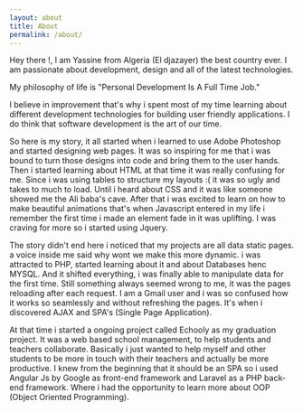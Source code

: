 ```yaml
---
layout: about
title: About
permalink: /about/
---
```


Hey there !, I am Yassine from Algeria (El djazayer) the best country ever. I am passionate about development, design and all of the latest technologies.


My philosophy of life is "Personal Development Is A Full Time Job."


I believe in improvement that's why i spent most of my time learning about different development technologies for building user friendly applications. I do think that software development is the art of our time.


So here is my story, it all started when i learned to use Adobe Photoshop and started designing web pages. It was so inspiring for me that i was bound to turn those designs into code and bring them to the user hands. Then i started learning about HTML at that time it was really confusing for me. Since i was using tables to structure my layouts :( it was so ugly and takes to much to load. Until i heard about CSS and it was like someone showed me the Ali baba's cave. After that i was excited to learn on how to make beautiful animations that's when Javascript entered in my life i remember the first time i made an element fade in it was uplifting. I was craving for more so i started using Jquery.


The story didn't end here i noticed that my projects are all data static pages. a voice inside me said why wont we make this more dynamic. i was attracted to PHP, started learning about it and about Databases henc MYSQL. And it shifted everything, i was finally able to manipulate data for the first time. Still something always seemed wrong to me, it was the pages reloading after each request. I am a Gmail user and i was so confused how it works so seamlessly and without refreshing the pages. It's when i discovered AJAX and SPA's (Single Page Application).


At that time i started a ongoing project called Echooly as my graduation project. It was a web based school management, to help students and teachers collaborate. Basically i just wanted to help myself and other students to be more in touch with their teachers and actually be more productive. I knew from the beginning that it should be an SPA so i used Angular Js by Google as front-end framework and Laravel as a PHP back-end framework. Where i had the opportunity to learn more about OOP (Object Oriented Programming).
